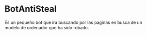 # BotAntiSteal
Es un pequeño bot que ira buscando por las paginas en busca de un modelo de ordenador que ha sido robado.
